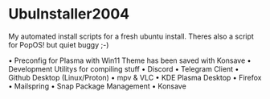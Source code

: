 # UbuInstaller2004

My automated install scripts for a fresh ubuntu install.
Theres also a script for PopOS! but quiet buggy ;-)

• Preconfig for Plasma with Win11 Theme has been saved with Konsave
• Development Utilitys for compiling stuff
• Discord
• Telegram Client
• Github Desktop (Linux/Proton)
• mpv & VLC
• KDE Plasma Desktop
• Firefox
• Mailspring
• Snap Package Management
• Konsave
